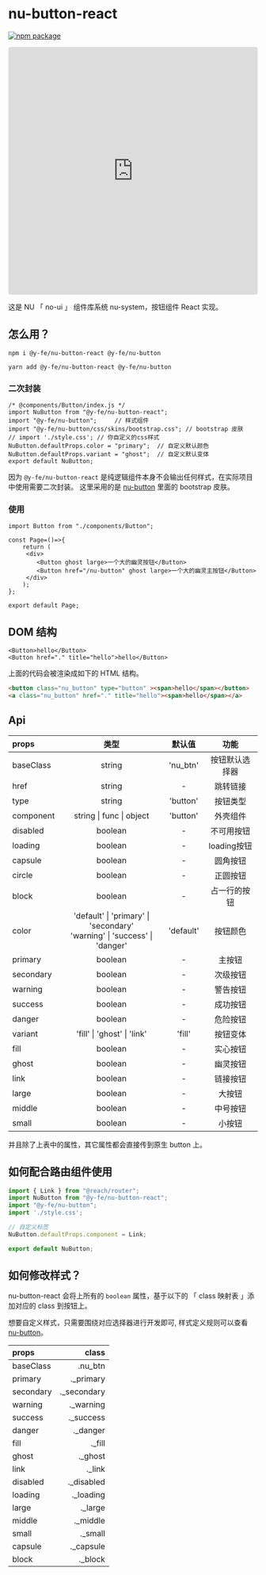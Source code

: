# nu-button-react

[![npm package][npm-badge]][npm]

[npm-badge]: https://img.shields.io/npm/v/npm-package.png?style=flat-square
[npm]: https://www.npmjs.org/package/@y-fe/nu-button-react

<iframe src="https://codesandbox.io/embed/throbbing-leftpad-juijc?autoresize=1&fontsize=14&hidenavigation=1&module=%2Fsrc%2Fcomponents%2FButton.js" title="throbbing-leftpad-juijc" style="width:100%; height:500px; border:0; border-radius: 4px; overflow:hidden;" sandbox="allow-modals allow-forms allow-popups allow-scripts allow-same-origin"></iframe>

这是 NU 「 no-ui 」 组件库系统 nu-system，按钮组件 React 实现。

## 怎么用？

```
npm i @y-fe/nu-button-react @y-fe/nu-button
```

```
yarn add @y-fe/nu-button-react @y-fe/nu-button
```

### 二次封装

```JSX
/* @components/Button/index.js */
import NuButton from "@y-fe/nu-button-react";
import "@y-fe/nu-button";     // 样式组件
import "@y-fe/nu-button/css/skins/bootstrap.css"; // bootstrap 皮肤 
// import './style.css'; // 你自定义的css样式
NuButton.defaultProps.color = "primary";  // 自定义默认颜色
NuButton.defaultProps.variant = "ghost";  // 自定义默认变体
export default NuButton;
```

因为 `@y-fe/nu-button-react` 是纯逻辑组件本身不会输出任何样式，在实际项目中使用需要二次封装。
这里采用的是 [nu-button](https://yued-fe.github.io/nu-system/packages/button/) 里面的 bootstrap 皮肤。

### 使用

```JSX
import Button from "./components/Button";

const Page=()=>{    
    return (
     <div>
        <Button ghost large>一个大的幽灵按钮</Button>                
        <Button href="/nu-button" ghost large>一个大的幽灵主按钮</Button>
     </div>     
    );
};

export default Page;
```

## DOM 结构

```JSX
<Button>hello</Button>
<Button href="." title="hello">hello</Button>
```

上面的代码会被渲染成如下的 HTML 结构。

```HTML
<button class="nu_button" type="button" ><span>hello</span></button>
<a class="nu_button" href="." title="hello"><span>hello</span></a>
```

## Api

| props   | 类型 | 默认值 | 功能 |
|:-----|:-----:|:-----:|:-----:|
| baseClass |  string | 'nu_btn' | 按钮默认选择器 |
| href |  string | - | 跳转链接 |
| type |  string | 'button' | 按钮类型 |
| component | string &#124; func &#124; object | 'button' | 外壳组件 |
| disabled |  boolean | - | 不可用按钮 |
| loading |  boolean | - | loading按钮 |
| capsule |  boolean | - | 圆角按钮|
| circle |  boolean | - | 正圆按钮|
| block |  boolean | - | 占一行的按钮|
| color | 'default' &#124; 'primary' &#124; 'secondary' <br/> 'warning' &#124; 'success' &#124; 'danger' |  'default' | 按钮颜色 |
| primary |  boolean | - | 主按钮 | 
| secondary |  boolean | - | 次级按钮 | 
| warning |  boolean | - | 警告按钮 | 
| success |  boolean | - | 成功按钮 |
| danger |  boolean | - | 危险按钮 | 
| variant| 'fill' &#124; 'ghost' &#124; 'link' | 'fill' | 按钮变体 |
| fill | boolean | - | 实心按钮 | 
| ghost |  boolean | - | 幽灵按钮 | 
| link |  boolean | - | 链接按钮 |
| large |  boolean | - | 大按钮 | 
| middle |  boolean | - | 中号按钮 |
| small |  boolean | - | 小按钮 |

并且除了上表中的属性，其它属性都会直接传到原生 button 上。

## 如何配合路由组件使用

```jsx
import { Link } from "@reach/router";
import NuButton from "@y-fe/nu-button-react";
import "@y-fe/nu-button";
import './style.css';

// 自定义标签
NuButton.defaultProps.component = Link;

export default NuButton;
```

## 如何修改样式？

nu-button-react 会将上所有的 `boolean` 属性，基于以下的 「 class 映射表 」添加对应的 class 到按钮上。

想要自定义样式，只需要围绕对应选择器进行开发即可, 样式定义规则可以查看 [nu-button](https://yued-fe.github.io/nu-system/packages/button/)。

| props |  class |
|:----------|------:|
| baseClass | .nu_btn |
| primary | ._primary |
| secondary | ._secondary |
| warning | ._warning |
| success | ._success |
| danger | ._danger |
| fill | ._fill |
| ghost | ._ghost |
| link | ._link |
| disabled | ._disabled |
| loading | ._loading |
| large | ._large |
| middle | ._middle |
| small | ._small |
| capsule | ._capsule |
| block | ._block |

